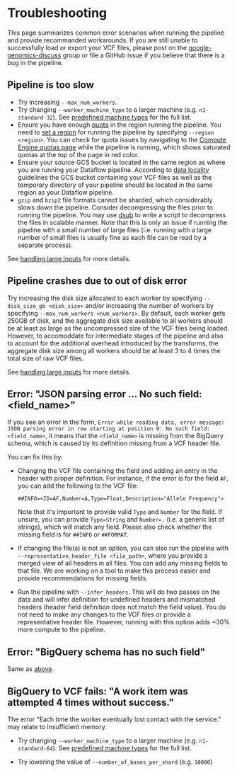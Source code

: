 # Troubleshooting

This page summarizes common error scenarios when running the pipeline and
provide recommanded workarounds. If you are still unable to successfully load
or export your VCF files, please post on the
[google-genomics-discuss](https://groups.google.com/forum/#!forum/google-genomics-discuss)
group or file a GitHub issue if you believe that there is a bug in the pipeline.

## Pipeline is too slow

* Try increasing `--max_num_workers`.
* Try changing `--worker_machine_type` to a larger machine (e.g.
  `n1-standard-32`). See
  [predefined machine types](https://cloud.google.com/compute/pricing#predefined_machine_types)
  for the full list.
* Ensure you have enough [quota](https://cloud.google.com/compute/quotas) in the
  region running the pipeline. You need to [set a region](./setting_region.md) 
  for running the pipeline by specifying `--region <region>`. You can check for
  quota issues by navigating to the [Compute Engine quotas page](https://console.cloud.google.com/iam-admin/quotas?service=compute.googleapis.com)
  while the pipeline is running, which shows saturated quotas at the top of the
  page in red color.
* Ensure your source GCS bucket is located in the same region as where you are
  running your Dataflow pipeline. According to [data
  locality](https://cloud.google.com/dataflow/docs/concepts/regional-endpoints#data_locality)
  guidelines the GCS bucket containing your VCF files as well as the temporary
  directory of your pipeline should be located in the same region as your
  Dataflow pipeline.
* `gzip` and `bzip2` file formats cannot be sharded, which considerably slows
  down the pipeline. Consider decompressing the files prior to running the
  pipeline. You may use [dsub](https://github.com/googlegenomics/dsub) to write
  a script to decompress the files in scalable manner. Note that this is only an
  issue if running the pipeline with a small number of large files (i.e. running
  with a large number of small files is usually fine as each file can be read by
  a separate process).

See [handling large inputs](./large_inputs.md) for more details.

## Pipeline crashes due to out of disk error

Try increasing the disk size allocated to each worker by specifying
`--disk_size_gb <disk_size>` and/or increasing the number of workers by
specifying `--max_num_workers <num_workers>`. By default, each worker gets 250GB
of disk, and the aggregate disk size available to all workers should be at least
as large as the uncompressed size of the VCF files being loaded. However, to
accomoddate for intermediate stages of the pipeline and also to account for
the additional overhead introduced by the transforms, the aggregate disk size
among all workers should be at least 3 to 4 times the total size of raw VCF
files.

See [handling large inputs](./large_inputs.md) for more details.

## Error: "JSON parsing error ... No such field: <field_name>"

If you see an error in the form,
`Error while reading data, error message: JSON parsing error in row starting at
position 0: No such field: <field_name>`, it means that the `<field_name>`
is missing from the BigQuery schema, which is caused by its definition missing
from a VCF header file.

You can fix this by:

* Changing the VCF file containing the field and adding an entry in the header
  with proper definition. For instance, if the error is for the field `AF`, you
  can add the following to the VCF file:

  ```
  ##INFO=<ID=AF,Number=A,Type=Float,Description="Allele Frequency">
  ```

  Note that it's important to provide valid `Type` and `Number` for the field.
  If unsure, you can provide `Type=String` and `Number=.` (i.e. a generic list
  of strings), which will match any field. Please also check whether the
  missing field is for `##INFO` or `##FORMAT`.

* If changing the file(s) is not an option, you can also run the pipeline with
  `--representative_header_file <file_path>`, where you provide a merged view
  of all headers in all files. You can add any missing fields to that file.
  We are working on a tool to make this process easier and provide
  recommendations for missing fields.

* Run the pipeline with `--infer_headers`. This will do two passes on the data
  and will infer definition for undefined headers and mismatched headers (header
  field definition does not match the field value). You do not need to make any
  changes to the VCF files or provide a representative header file. However,
  running with this option adds ~30% more compute to the pipeline.

## Error: "BigQuery schema has no such field"

Same as [above](#error-json-parsing-error--no-such-field-field_name).

## BigQuery to VCF fails: "A work item was attempted 4 times without success."

The error "Each time the worker eventually lost contact with the service." may
relate to insufficient memory. 

* Try changing `--worker_machine_type` to a larger machine (e.g.
  `n1-standard-64`). See
  [predefined machine types](https://cloud.google.com/compute/pricing#predefined_machine_types)
  for the full list.

* Try lowering the value of `--number_of_bases_per_shard` (e.g. `10000`)

